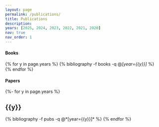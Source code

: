 ```yaml
---
layout: page
permalink: /publications/
title: Publications
description: 
years: [2025, 2024, 2023, 2022, 2021, 2020]
nav: true
nav_order: 1
---
```

#### Books

<div class="publications">

{% for y in page.years %}
  {% bibliography -f books -q @*[year={{y}}]* %}
{% endfor %}

</div>

#### Papers

<!-- _pages/publications.md -->
<div class="publications">

{%- for y in page.years %}
  <h2 class="year">{{y}}</h2>
  {% bibliography -f pubs -q @*[year={{y}}]* %}
{% endfor %}

</div>


